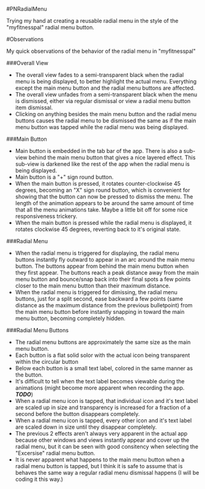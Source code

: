 #PNRadialMenu

Trying my hand at creating a reusable radial menu in the style of the "myfitnesspal" radial menu button.

#Observations

My quick observations of the behavior of the radial menu in "myfitnesspal"

###Overall View
* The overall view fades to a semi-transparent black when the radial menu is being displayed, to better highlight the actual menu. Everything except the main menu button and the radial menu buttons are affected.
* The overall view unfades from a semi-transparent black when the menu is dismissed, either via regular dismissal or view a radial menu button item dismissal.
* Clicking on anything besides the main menu button and the radial menu buttons causes the radial menu to be dismissed the same as if the main menu button was tapped while the radial menu was being displayed.

###Main Button
* Main button is embedded in the tab bar of the app. There is also a sub-view behind the main menu button that gives a nice layered effect. This sub-view is darkened like the rest of the app when the radial menu is being displayed.
* Main button is a "+" sign round button.
* When the main button is pressed, it rotates counter-clockwise 45 degrees, becoming an "X" sign round button, which is convenient for showing that the button can now be pressed to dismiss the menu. The length of the animation appears to be around the same amount of time that all the menu animations take. Maybe a little bit off for some nice responsiveness trickery.
* When the main button is pressed while the radial menu is displayed, it rotates clockwise 45 degrees, reverting back to it's original state.

###Radial Menu
* When the radial menu is triggered for displaying, the radial menu buttons instantly fly outward to appear in an arc around the main menu button. The buttons appear from behind the main menu button when they first appear. The buttons reach a peak distance away from the main menu button and bounce/snap back into their final spots a few points closer to the main menu button than their maximum distance.
* When the radial menu is triggered for dimissing, the radial menu buttons, just for a split second, ease backward a few points (same distance as the maximum distance from the previous bulletpoint) from the main menu button before instantly snapping in toward the main menu button, becoming completely hidden.

###Radial Menu Buttons
* The radial menu buttons are approximately the same size as the main menu button.
* Each button is a flat solid solor with the actual icon being transparent within the circular button
* Below each button is a small text label, colored in the same manner as the button.
* It's difficult to tell when the text label becomes viewable during the animations (might become more apparent when recording the app. ***TODO***)
* When a radial menu icon is tapped, that individual icon and it's text label are scaled up in size and transparency is increased for a fraction of a second before the button disappears completely.
* When a radial menu icon is tapped, every other icon and it's text label are scaled down in size until they disappear completely.
* The previous 2 effects aren't always very apparent in the actual app because other windows and views instantly appear and cover up the radial menu, but it can be seen with good consitency when selecting the "Excersise" radial menu button.
* It is never apparent what happens to the main menu button when a radial menu button is tapped, but I think it is safe to assume that is behaves the same way a regular radial menu dismissal happens (I will be coding it this way.)
